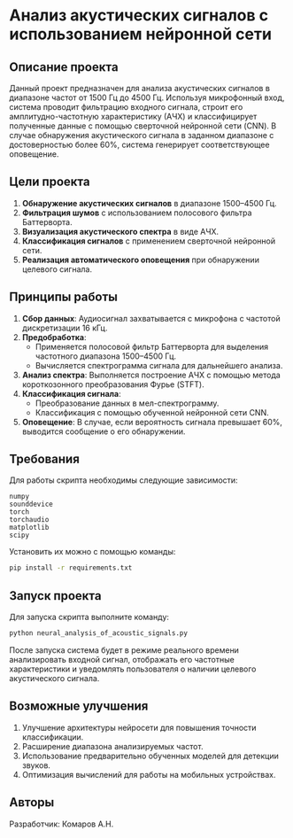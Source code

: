 # Анализ акустических сигналов с использованием нейронной сети

## Описание проекта
Данный проект предназначен для анализа акустических сигналов в диапазоне частот от 1500 Гц до 4500 Гц. Используя микрофонный вход, система проводит фильтрацию входного сигнала, строит его амплитудно-частотную характеристику (АЧХ) и классифицирует полученные данные с помощью сверточной нейронной сети (CNN). В случае обнаружения акустического сигнала в заданном диапазоне с достоверностью более 60%, система генерирует соответствующее оповещение.

## Цели проекта
1. **Обнаружение акустических сигналов** в диапазоне 1500–4500 Гц.
2. **Фильтрация шумов** с использованием полосового фильтра Баттерворта.
3. **Визуализация акустического спектра** в виде АЧХ.
4. **Классификация сигналов** с применением сверточной нейронной сети.
5. **Реализация автоматического оповещения** при обнаружении целевого сигнала.

## Принципы работы
1. **Сбор данных**: Аудиосигнал захватывается с микрофона с частотой дискретизации 16 кГц.
2. **Предобработка**:
    - Применяется полосовой фильтр Баттерворта для выделения частотного диапазона 1500–4500 Гц.
    - Вычисляется спектрограмма сигнала для дальнейшего анализа.
3. **Анализ спектра**: Выполняется построение АЧХ с помощью метода короткозонного преобразования Фурье (STFT).
4. **Классификация сигнала**:
    - Преобразование данных в мел-спектрограмму.
    - Классификация с помощью обученной нейронной сети CNN.
5. **Оповещение**: В случае, если вероятность сигнала превышает 60%, выводится сообщение о его обнаружении.

## Требования
Для работы скрипта необходимы следующие зависимости:
```
numpy
sounddevice
torch
torchaudio
matplotlib
scipy
```
Установить их можно с помощью команды:
```sh
pip install -r requirements.txt
```

## Запуск проекта
Для запуска скрипта выполните команду:
```sh
python neural_analysis_of_acoustic_signals.py
```
После запуска система будет в режиме реального времени анализировать входной сигнал, отображать его частотные характеристики и уведомлять пользователя о наличии целевого акустического сигнала.

## Возможные улучшения
1. Улучшение архитектуры нейросети для повышения точности классификации.
2. Расширение диапазона анализируемых частот.
3. Использование предварительно обученных моделей для детекции звуков.
4. Оптимизация вычислений для работы на мобильных устройствах.

## Авторы
Разработчик: Комаров А.Н.
